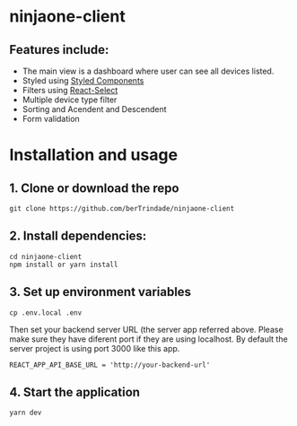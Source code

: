 # ninjaone-client

## Features include:

- The main view is a dashboard where user can see all devices listed.
- Styled using [Styled Components](https://styled-components.com/)
- Filters using [React-Select](https://react-select.com/upgrade-guide)
- Multiple device type filter
- Sorting and Acendent and Descendent
- Form validation

# Installation and usage

## 1. Clone or download the repo

```
git clone https://github.com/berTrindade/ninjaone-client
```

## 2. Install dependencies:

```
cd ninjaone-client
npm install or yarn install
```

## 3. Set up environment variables

```
cp .env.local .env
```

Then set your backend server URL (the server app referred above. Please make sure they have diferent port if they are using localhost. By default the server project is using port 3000 like this app.

```
REACT_APP_API_BASE_URL = 'http://your-backend-url'
```

## 4. Start the application

```
yarn dev
```
